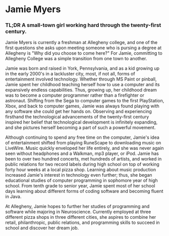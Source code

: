 # Jamie Myers
### TL;DR A small-town girl working hard through the twenty-first century.

Jamie Myers is currently a freshman at Allegheny college, and one of the first questions she asks upon meeting someone who is pursing a degree at Allegheny is "Why did you choose to come here?" For Jamie, committing to Allegheny College was a simple transition from one town to another.

Jamie was born and raised in York, Pennsylvania, and as a kid growing up in the early 2000's in a lackluster city, most, if not all, forms of entertainment involved technology. Whether through MS Paint or pinball, Jamie spent her childhood teaching herself how to use a computer and its expansively endless capabilities. Thus, growing up, her childhood dream was to become a computer programmer rather than a firefighter or astronaut. Shifting from the Sega to computer games to the first PlayStation, Xbox, and back to computer games, Jamie was always found playing with any software she could get her hands on. Observing and experiencing firsthand the technological advancements of the twenty-first century inspired her belief that technological development is infinitely expanding, and she pictures herself becoming a part of such a powerful movement.

Although continuing to spend any free time on the computer, Jamie's idea of entertainment shifted from playing RuneScape to downloading music on LiveWire. Music quickly enveloped her life entirely, and she was never again seen without headphones and a Walkman, mp3 player, or iPod. Jamie has been to over two hundred concerts, met hundreds of artists, and worked in public relations for two record labels during high school on top of working forty hour weeks at a local pizza shop. Learning about music production increased Jamie's interest in technology even further; thus, she began educational studies of computer programming in sophomore year of high school. From tenth grade to senior year, Jamie spent most of her school days learning about different forms of coding software and becoming fluent in Java.

At Allegheny, Jamie hopes to further her studies of programming and software while majoring in Neuroscience. Currently employed at three different pizza shops in three different cities, she aspires to combine her retail, philanthropic, public relations, and programming skills to succeed in school and discover her dream job.

